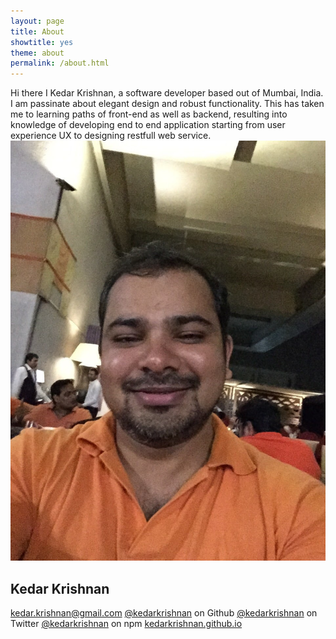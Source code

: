 ```yaml
---
layout: page
title: About
showtitle: yes
theme: about
permalink: /about.html
---
```

<div class="text-justify row col-md-9">
Hi there I Kedar Krishnan, a software developer based out of Mumbai, India. I am passinate about elegant design and robust functionality. This has taken me to learning paths of front-end as well as backend, resulting into knowledge of developing end to end application starting from user experience UX to designing restfull web service.
</div>

<div class="card col-md-4" >
	<div class="text-center">
		<img src="./images/me.jpg" class="card-pic">
	</div>
	<div class="card-details">
		<h2 class="text-center">Kedar Krishnan</h2>
		<span class="card-info"> 
			<a href ="mailto:kedar.krishnan@gmail.com">kedar.krishnan@gmail.com</a>			
			<a href ="https://github.com/kedarkrishnan" target="_blank">@kedarkrishnan</a> on Github
			<a href ="https://twitter.com/kedarkrishnan" target="_blank">@kedarkrishnan</a> on Twitter
			<a href ="https://www.npmjs.com/~kedarkrishnan" target="_blank">@kedarkrishnan</a> on npm
			<a class="text-center" href ="http://kedarkrishnan.github.io">kedarkrishnan.github.io</a>
		</span>
	</div>
</div>